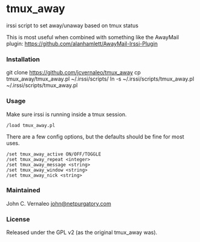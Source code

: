 tmux_away
==========

irssi script to set away/unaway based on tmux status

This is most useful when combined with something like the AwayMail
plugin:
https://github.com/alanhamlett/AwayMail-Irssi-Plugin

### Installation
git clone https://github.com/jcvernaleo/tmux_away
cp tmux_away/tmux_away.pl ~/.irssi/scripts/
ln -s ~/.irssi/scripts/tmux_away.pl ~/.irssi/scripts/tmux_away.pl

### Usage

Make sure irssi is running inside a tmux session.

```
/load tmux_away.pl
```

There are a few config options, but the defaults should be fine for
most uses.

```
/set tmux_away_active ON/OFF/TOGGLE
/set tmux_away_repeat <integer>
/set tmux_away_message <string>
/set tmux_away_window <string>
/set tmux_away_nick <string>
```

### Maintained
John C. Vernaleo <john@netpurgatory.com>

### License
Released under the GPL v2 (as the original tmux_away was).

